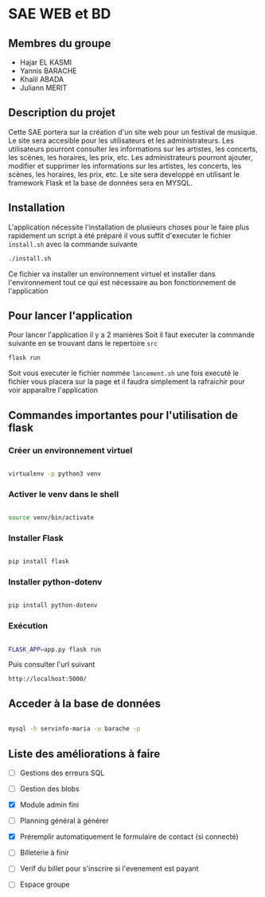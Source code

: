 # SAE WEB et BD

## Membres du groupe

- Hajar EL KASMI
- Yannis BARACHE
- Khalil ABADA
- Juliann MERIT

## Description du projet

Cette SAE portera sur la création d'un site web pour un festival de musique. Le site sera accesible pour les utilisateurs et les administrateurs. Les utilisateurs pourront consulter les informations sur les artistes, les concerts, les scènes, les horaires, les prix, etc. Les administrateurs pourront ajouter, modifier et supprimer les informations sur les artistes, les concerts, les scènes, les horaires, les prix, etc. Le site sera developpé en utilisant le framework Flask et la base de données sera en MYSQL.



## Installation 
L'application nécessite l'installation de plusieurs choses pour le faire plus rapidement un script à été préparé il vous suffit d'executer le fichier ```install.sh``` avec la commande suivante

```bash
./install.sh
```

Ce fichier va installer un environnement virtuel et installer dans l'environnement tout ce qui est nécessaire au bon fonctionnement de l'application

## Pour lancer l'application
Pour lancer l'application il y a 2 manières
Soit il faut executer la commande suivante en se trouvant dans le repertoire ```src```

```bash
flask run 
```

Soit vous executer le fichier nommée ```lancement.sh``` une fois executé le fichier vous placera sur la page et il faudra simplement la rafraichir pour voir apparaître l'application

## Commandes importantes pour l'utilisation de flask

### Créer un environnement virtuel

```bash

virtualenv -p python3 venv

```

### Activer le venv dans le shell

```bash

source venv/bin/activate
```

### Installer Flask

```bash

pip install flask

```

### Installer python-dotenv

```bash

pip install python-dotenv

```

### Exécution

```bash

FLASK_APP=app.py flask run

```

Puis consulter l'url suivant

```
http://localhost:5000/

```


## Acceder à la base de données

```bash

mysql -h servinfo-maria -u barache -p

```


## Liste des améliorations à faire 

- [ ] Gestions des erreurs SQL
- [ ] Gestion des blobs
- [x] Module admin fini
- [ ] Planning général à générer 
- [x] Préremplir automatiquement le formulaire de contact (si connecté)
- [ ] Billeterie à finir
- [ ] Verif du billet pour s'inscrire si l'evenement est payant
- [ ] Espace groupe

